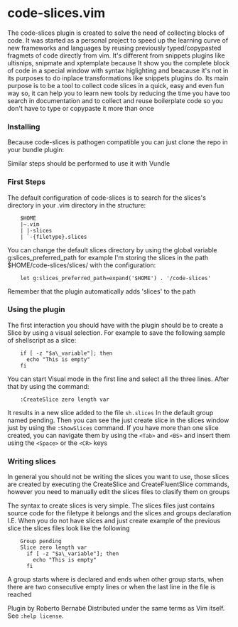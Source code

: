 code-slices.vim
===============

The code-slices plugin is created to solve the need of collecting blocks of
code. It was started as a personal project to speed up the learning curve of
new frameworks and languages by reusing previously typed/copypasted fragmets
of code directly from vim. It's different from snippets plugins like ultisnips,
snipmate and xptemplate because It show you the complete block of code in a
special window with syntax higlighting and beacause it's not in its purposes
to do inplace transformations like snippets plugins do. Its main purpose is to
be a tool to collect code slices in a quick, easy and even fun way so, it can
help you to learn new tools by reducing the time you have too search in
documentation and to collect and reuse boilerplate code so you don't have to
type or copypaste it more than once

### Installing

Because code-slices is pathogen compatible you can just clone the repo in your
bundle plugin:


Similar steps should be performed to use it with Vundle

### First Steps

The default configuration of code-slices is to search for the slices's
directory in your .vim directory in the structure:

        $HOME
        |~.vim
        | |-slices
        | `-{filetype}.slices

You can change the default slices directory by using the global variable
g:slices\_preferred\_path for example I'm storing the slices in the path
$HOME/code-slices/slices/ with the configuration:

        let g:slices_preferred_path=expand('$HOME') . '/code-slices'

Remember that the plugin automatically adds 'slices' to the path

### Using the plugin

The first interaction you should have with the plugin should be to create a
Slice by using a visual selection. For example to save the following sample of
shellscript as a slice:

        if [ -z "$a\_variable"]; then
          echo "This is empty"
        fi

You can start Visual mode in the first line and select all the three lines.
After that by using the command:

        :CreateSlice zero length var

It results in a new slice added to the file `sh.slices` In the default group
named pending. Then you can see the just create slice in the slices window
just by using the `:ShowSlices` command. If you have more than one slice
created, you can navigate them by using the `<Tab>` and `<BS>` and insert them
using the `<Space>` or the `<CR>` keys

### Writing slices
In general you should not be writing the slices you want to use, those slices
are created by executing the CreateSlice and CreateFluentSlice commands,
however you need to manually edit the slices files to clasify them on groups

The syntax to create slices is very simple. The slices files just contains
source code for the filetype it belongs and the slices and groups declaration
I.E. When you do not have slices and just create example of the previous slice
the slices files look like the following

        Group pending
        Slice zero length var
          if [ -z "$a\_variable"]; then
            echo "This is empty"
          fi

A group starts where is declared and ends when other group starts, when there
are two consecutive empty lines or when the last line in the file is reached


Plugin by Roberto Bernab&eacute; Distributed under the same terms as Vim
itself.  See `:help license`.
